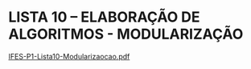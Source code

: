 # LISTA 10 – ELABORAÇÃO DE ALGORITMOS - MODULARIZAÇÃO

[IFES-P1-Lista10-Modularizaocao.pdf](https://github.com/marciocgl/ListasDeExerciciciosProgramacaoI/files/7297276/IFES-P1-Lista10-Modularizaocao.pdf)
